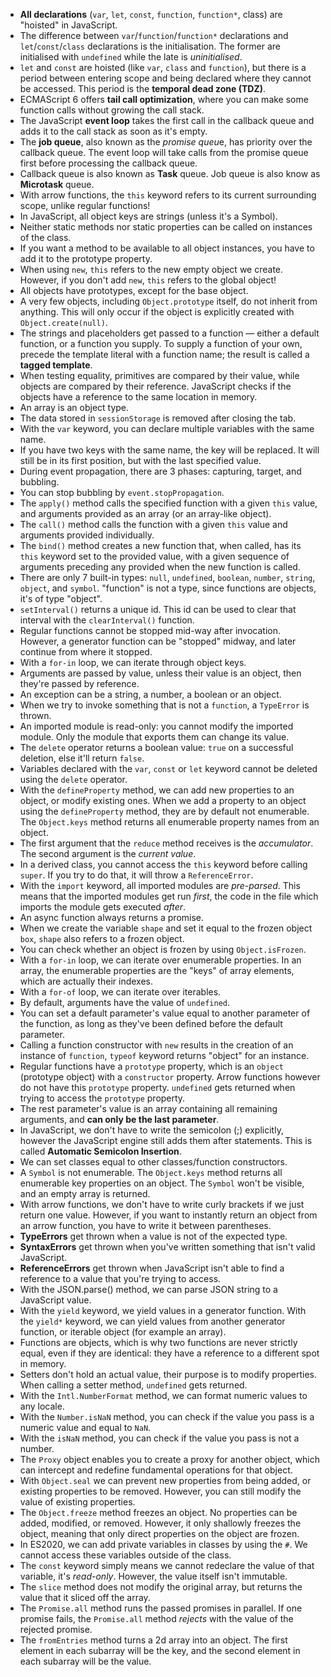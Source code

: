 - **All declarations** (`var`, `let`, `const`, `function`, `function*`, class) are "hoisted" in JavaScript.
- The difference between `var`/`function`/`function*` declarations and `let`/`const`/`class` declara­tions is the initialisation. The former are initialised with `undefined` while the late is *uninitialised*.
- `let` and `const` are hoisted (like `var`, `class` and `function`), but there is a period between entering scope and being declared where they cannot be accessed. This period is the **temporal dead zone (TDZ)**.
- ECMAScript 6 offers **tail call optimization**, where you can make some function calls without growing the call stack.
- The JavaScript **event loop** takes the first call in the callback queue and adds it to the call stack as soon as it's empty.
- The **job queue**, also known as the *promise queu*e, has priority over the callback queue. The event loop will take calls from the promise queue first before processing the callback queue.
- Callback queue is also known as **Task** queue. Job queue is also know as **Microtask** queue.
- With arrow functions, the `this` keyword refers to its current surrounding scope, unlike regular functions!
- In JavaScript, all object keys are strings (unless it's a Symbol).
- Neither static methods nor static properties can be called on instances of the class.
- If you want a method to be available to all object instances, you have to add it to the prototype property.
-  When using `new`, `this` refers to the new empty object we create. However, if you don't add `new`, `this` refers to the global object!
- All objects have prototypes, except for the base object. 
- A very few objects, including `Object.prototype` itself, do not inherit from anything. This will only occur if the object is explicitly created with `Object.create(null)`.
- The strings and placeholders get passed to a function — either a default function, or a function you supply. To supply a function of your own, precede the template literal with a function name; the result is called a **tagged template**.
- When testing equality, primitives are compared by their value, while objects are compared by their reference. JavaScript checks if the objects have a reference to the same location in memory.
- An array is an object type.
- The data stored in `sessionStorage` is removed after closing the tab.
- With the `var` keyword, you can declare multiple variables with the same name.
- If you have two keys with the same name, the key will be replaced. It will still be in its first position, but with the last specified value.
- During event propagation, there are 3 phases: capturing, target, and bubbling. 
- You can stop bubbling by `event.stopPropagation`.
- The `apply()` method calls the specified function with a given `this` value, and arguments provided as an array (or an array-like object).
- The `call()` method calls the function with a given `this` value and arguments provided individually.
- The `bind()` method creates a new function that, when called, has its `this` keyword set to the provided value, with a given sequence of arguments preceding any provided when the new function is called.
- There are only 7 built-in types: `null`, `undefined`, `boolean`, `number`, `string`, `object`, and `symbol`. "function" is not a type, since functions are objects, it's of type "object".
- `setInterval()` returns a unique id. This id can be used to clear that interval with the `clearInterval()` function.
- Regular functions cannot be stopped mid-way after invocation. However, a generator function can be "stopped" midway, and later continue from where it stopped.
- With a `for-in` loop, we can iterate through object keys.
- Arguments are passed by value, unless their value is an object, then they're passed by reference.
- An exception can be a string, a number, a boolean or an object.
- When we try to invoke something that is not a `function`, a `TypeError` is thrown.
- An imported module is read-only: you cannot modify the imported module. Only the module that exports them can change its value.
- The `delete` operator returns a boolean value: `true` on a successful deletion, else it'll return `false`.
- Variables declared with the `var`, `const` or `let` keyword cannot be deleted using the `delete` operator.
- With the `defineProperty` method, we can add new properties to an object, or modify existing ones. When we add a property to an object using the `defineProperty` method, they are by default not enumerable. The `Object.keys` method returns all enumerable property names from an object.
- The first argument that the `reduce` method receives is the *accumulator*. The second argument is the *current value*.
- In a derived class, you cannot access the `this` keyword before calling `super`. If you try to do that, it will throw a `ReferenceError`. 
- With the `import` keyword, all imported modules are *pre-parsed*. This means that the imported modules get run *first*, the code in the file which imports the module gets executed *after*.
- An async function always returns a promise. 
- When we create the variable `shape` and set it equal to the frozen object `box`, `shape` also refers to a frozen object. 
- You can check whether an object is frozen by using `Object.isFrozen`.
- With a `for-in` loop, we can iterate over enumerable properties. In an array, the enumerable properties are the "keys" of array elements, which are actually their indexes.
- With a `for-of` loop, we can iterate over iterables.
- By default, arguments have the value of `undefined`.
- You can set a default parameter's value equal to another parameter of the function, as long as they've been defined before the default parameter.
- Calling a function constructor with `new` results in the creation of an instance of `function`, `typeof` keyword returns "object" for an instance.
- Regular functions have a `prototype` property, which is an `object` (prototype object) with a `constructor` property. Arrow functions however do not have this `prototype` property. `undefined` gets returned when trying to access the `prototype` property.
- The rest parameter's value is an array containing all remaining arguments, and **can only be the last parameter**.
- In JavaScript, we don't have to write the semicolon (;) explicitly, however the JavaScript engine still adds them after statements. This is called **Automatic Semicolon Insertion**. 
- We can set classes equal to other classes/function constructors. 
- A `Symbol` is not enumerable. The `Object.keys` method returns all enumerable key properties on an object. The `Symbol` won't be visible, and an empty array is returned. 
- With arrow functions, we don't have to write curly brackets if we just return one value. However, if you want to instantly return an object from an arrow function, you have to write it between parentheses.
- **TypeErrors** get thrown when a value is not of the expected type.
- **SyntaxErrors** get thrown when you've written something that isn't valid JavaScript.
- **ReferenceErrors** get thrown when JavaScript isn't able to find a reference to a value that you're trying to access.
- With the JSON.parse() method, we can parse JSON string to a JavaScript value.
- With the `yield` keyword, we yield values in a generator function. With the `yield*` keyword, we can yield values from another generator function, or iterable object (for example an array).
- Functions are objects, which is why two functions are never strictly equal, even if they are identical: they have a reference to a different spot in memory.
- Setters don't hold an actual value, their purpose is to modify properties. When calling a setter method, `undefined` gets returned.
- With the `Intl.NumberFormat` method, we can format numeric values to any locale.
- With the `Number.isNaN` method, you can check if the value you pass is a numeric value and equal to `NaN`.
- With the `isNaN` method, you can check if the value you pass is not a number. 
- The `Proxy` object enables you to create a proxy for another object, which can intercept and redefine fundamental operations for that object.
- With `Object.seal` we can prevent new properties from being added, or existing properties to be removed. However, you can still modify the value of existing properties.
- The `Object.freeze` method freezes an object. No properties can be added, modified, or removed. 
However, it only shallowly freezes the object, meaning that only direct properties on the object are frozen.
- In ES2020, we can add private variables in classes by using the `#`. We cannot access these variables outside of the class.
- The `const` keyword simply means we cannot redeclare the value of that variable, it's *read-only*. However, the value itself isn't immutable.
- The `slice` method does not modify the original array, but returns the value that it sliced off the array.
- The `Promise.all` method runs the passed promises in parallel. If one promise fails, the `Promise.all` method *rejects* with the value of the rejected promise. 
- The `fromEntries` method turns a 2d array into an object. The first element in each subarray will be the key, and the second element in each subarray will be the value.
